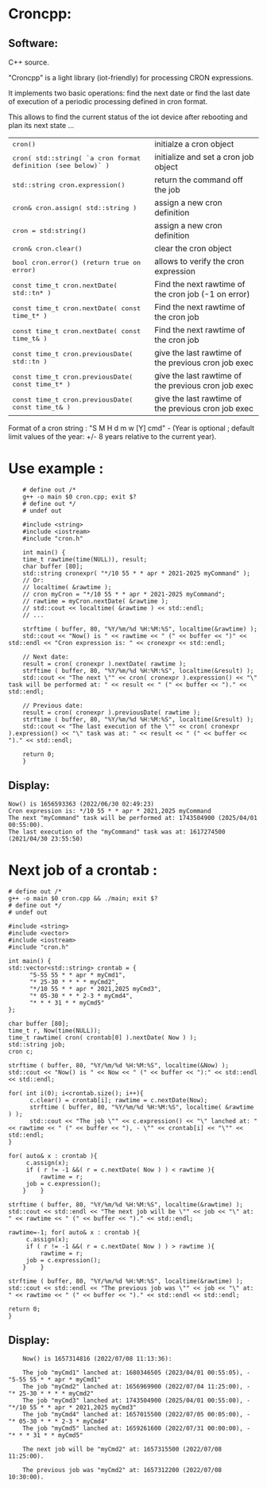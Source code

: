 Croncpp:
=====================


Software:
---------

C++ source.

"Croncpp" is a light library (iot-friendly) for processing CRON expressions.

It implements two basic operations: find the next date or find the last date of execution of a periodic processing defined in cron format.


This allows to find the current status of the iot device after rebooting and plan its next state ...

<table>
  <tr>
    <td><tt>cron()</tt></td>
    <td>initialze a cron object</td>
  </tr>
  <tr>
    <td><tt>cron( std::string( `a cron format definition (see below)` )</tt></td>
    <td>initialize and set a cron job object</td>
  </tr>
  <tr>
    <td><tt>std::string cron.expression()</tt></td>
    <td>return the command off the job</td>
  </tr>
  <tr>
    <td><tt>cron& cron.assign( std::string )</td>
    <td>assign a new cron definition</td>
  </tr>
  <tr>
    <td><tt>cron = std:string()</td>
    <td>assign a new cron definition</td>
  </tr>
  <tr>
    <td><tt>cron& cron.clear()</td>
    <td>clear the cron object</td>
  </tr>
  <tr>
    <td><tt>bool cron.error() (return true on error)</td>
    <td>allows to verify the cron expression</td>
  </tr>
  <tr>
    <td><tt>const time_t cron.nextDate( std::tn* )</td>
    <td>Find the next rawtime of the cron job (-1 on error)</td>
  </tr>
  <tr>
    <td><tt>const time_t cron.nextDate( const time_t* )</td>
    <td>Find the next rawtime of the cron job</td>
  </tr>
  <tr>
  <tr>
    <td><tt>const time_t cron.nextDate( const time_t& )</td>
    <td>Find the next rawtime of the cron job</td>
  </tr>
  <tr>
    <td><tt>const time_t cron.previousDate( std::tn )</td>
    <td>give the last rawtime of the previous cron job exec</td>
  </tr>
  <tr>
    <td><tt>const time_t cron.previousDate( const time_t* )</td>
    <td>give the last rawtime of the previous cron job exec</td>
  </tr>
  <tr>
    <td><tt>const time_t cron.previousDate( const time_t& )</td>
    <td>give the last rawtime of the previous cron job exec</td>
  </tr>
</table>

Format of a cron string : "S M H d m w [Y] cmd" - (Year is optional ; default limit values of the year: +/- 8 years relative to the current year).

Use example :
=====================
        # define out /*
        g++ -o main $0 cron.cpp; exit $?
        # define out */
        # undef out

        #include <string>
        #include <iostream>
        #include "cron.h"

        int main() {
        time_t rawtime(time(NULL)), result;
        char buffer [80];
        std::string cronexpr( "*/10 55 * * apr * 2021-2025 myCommand" );
        // Or:
        // localtime( &rawtime );
        // cron myCron = "*/10 55 * * apr * 2021-2025 myCommand";
        // rawtime = myCron.nextDate( &rawtime );
        // std::cout << localtime( &rawtime ) << std::endl;
        // ...

        strftime ( buffer, 80, "%Y/%m/%d %H:%M:%S", localtime(&rawtime) );
        std::cout << "Now() is " << rawtime << " (" << buffer << ")" << std::endl << "Cron expression is: " << cronexpr << std::endl;

        // Next date:
        result = cron( cronexpr ).nextDate( rawtime );
        strftime ( buffer, 80, "%Y/%m/%d %H:%M:%S", localtime(&result) );
        std::cout << "The next \"" << cron( cronexpr ).expression() << "\" task will be performed at: " << result << " (" << buffer << ")." << std::endl;

        // Previous date:
        result = cron( cronexpr ).previousDate( rawtime );
        strftime ( buffer, 80, "%Y/%m/%d %H:%M:%S", localtime(&result) );
        std::cout << "The last execution of the \"" << cron( cronexpr ).expression() << "\" task was at: " << result << " (" << buffer << ")." << std::endl;

        return 0;
        }

Display:
---------
	Now() is 1656593363 (2022/06/30 02:49:23)
	Cron expression is: */10 55 * * apr * 2021,2025 myCommand
	The next "myCommand" task will be performed at: 1743504900 (2025/04/01 00:55:00).
	The last execution of the "myCommand" task was at: 1617274500 (2021/04/30 23:55:50)


Next job of a crontab :
=======================

	# define out /*
	g++ -o main $0 cron.cpp && ./main; exit $?
	# define out */
	# undef out

	#include <string>
	#include <vector>
	#include <iostream>
	#include "cron.h"

	int main() {
	std::vector<std::string> crontab = {
	      "5-55 55 * * apr * myCmd1",
	      "* 25-30 * * * * myCmd2",
	      "*/10 55 * * apr * 2021,2025 myCmd3",
	      "* 05-30 * * * 2-3 * myCmd4",
	      "* * * 31 * * myCmd5"
	};

	char buffer [80];
	time_t r, Now(time(NULL));
	time_t rawtime( cron( crontab[0] ).nextDate( Now ) );
	std::string job;
	cron c;

	strftime ( buffer, 80, "%Y/%m/%d %H:%M:%S", localtime(&Now) );
	std::cout << "Now() is " << Now << " (" << buffer << "):" << std::endl << std::endl;
	
	for( int i(0); i<crontab.size(); i++){
	      c.clear() = crontab[i]; rawtime = c.nextDate(Now);
	      strftime ( buffer, 80, "%Y/%m/%d %H:%M:%S", localtime( &rawtime ) );
	      std::cout << "The job \"" << c.expression() << "\" lanched at: " << rawtime << " (" << buffer << "), - \"" << crontab[i] << "\"" << std::endl;
	}

 	for( auto& x : crontab ){
	     c.assign(x);
	     if ( r != -1 &&( r = c.nextDate( Now ) ) < rawtime ){
	         rawtime = r;
		 job = c.expression();
        }    }

  	strftime ( buffer, 80, "%Y/%m/%d %H:%M:%S", localtime(&rawtime) );
  	std::cout << std::endl << "The next job will be \"" << job << "\" at: " << rawtime << " (" << buffer << ")." << std::endl;

 	rawtime=-1; for( auto& x : crontab ){
	     c.assign(x);
	     if ( r != -1 &&( r = c.nextDate( Now ) ) > rawtime ){
	         rawtime = r;
		 job = c.expression();
        }    }

  	strftime ( buffer, 80, "%Y/%m/%d %H:%M:%S", localtime(&rawtime) );
  	std::cout << std::endl << "The previous job was \"" << job << "\" at: " << rawtime << " (" << buffer << ")." << std::endl << std::endl;

  	return 0;
  	}
	
Display:
---------

        Now() is 1657314816 (2022/07/08 11:13:36):

        The job "myCmd1" lanched at: 1680346505 (2023/04/01 00:55:05), - "5-55 55 * * apr * myCmd1"
        The job "myCmd2" lanched at: 1656969900 (2022/07/04 11:25:00), - "* 25-30 * * * * myCmd2"
        The job "myCmd3" lanched at: 1743504900 (2025/04/01 00:55:00), - "*/10 55 * * apr * 2021,2025 myCmd3"
        The job "myCmd4" lanched at: 1657015500 (2022/07/05 00:05:00), - "* 05-30 * * * 2-3 * myCmd4"
        The job "myCmd5" lanched at: 1659261600 (2022/07/31 00:00:00), - "* * * 31 * * myCmd5"

        The next job will be "myCmd2" at: 1657315500 (2022/07/08 11:25:00).

        The previous job was "myCmd2" at: 1657312200 (2022/07/08 10:30:00).
